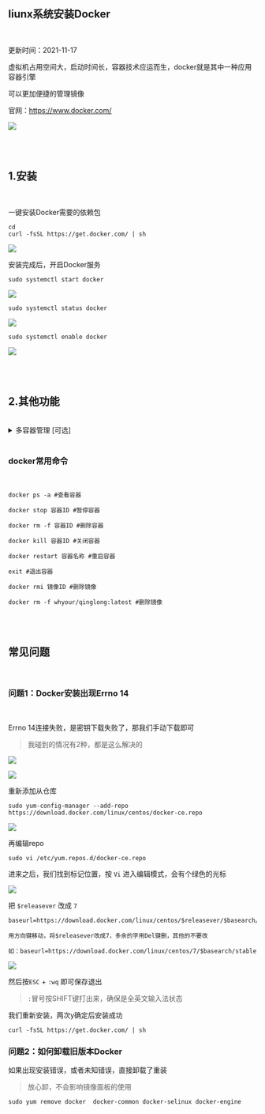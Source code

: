 
## liunx系统安装Docker

</br>



更新时间：2021-11-17


虚拟机占用空间大，启动时间长，容器技术应运而生，docker就是其中一种应用容器引擎

可以更加便捷的管理镜像


官网：https://www.docker.com/

![](https://ghproxy.com/https://raw.githubusercontent.com/Yiov/notes/main/docker/docker-01.png)



</br>
</br>


## 1.安装

</br>


一键安装Docker需要的依赖包

```
cd
curl -fsSL https://get.docker.com/ | sh
```

![](https://ghproxy.com/https://raw.githubusercontent.com/Yiov/notes/main/docker/docker-02.png)




安装完成后，开启Docker服务

```
sudo systemctl start docker
```

![](https://ghproxy.com/https://raw.githubusercontent.com/Yiov/notes/main/docker/docker-03.png)



```
sudo systemctl status docker
```

![](https://ghproxy.com/https://raw.githubusercontent.com/Yiov/notes/main/docker/docker-04.png)




```
sudo systemctl enable docker
```

![](https://ghproxy.com/https://raw.githubusercontent.com/Yiov/notes/main/docker/docker-05.png)


</br>
</br>


## 2.其他功能

</br>

<details>
<summary>多容器管理 [可选]</summary>

</br>

安装Docker compose，用于管理多容器，容器不多的，可以不用装


这个有点慢，多等一会

> 仓库：https://github.com/docker/compose

```
sudo curl -L "https://ghproxy.com/https://github.com/docker/compose/releases/download/1.24.1/docker-compose-$(uname -s)-$(uname -m)" -o /usr/local/bin/docker-compose
```


```
chmod +x /usr/local/bin/docker-compose #给权限
```


```
docker-compose #运行docker-compose
```



</details>

</br>




### docker常用命令

</br>


```
docker ps -a #查看容器

docker stop 容器ID #暂停容器

docker rm -f 容器ID #删除容器

docker kill 容器ID #关闭容器

docker restart 容器名称 #重启容器

exit #退出容器

docker rmi 镜像ID #删除镜像

docker rm -f whyour/qinglong:latest #删除镜像
```



</br>
</br>




## 常见问题

</br>



### 问题1：Docker安装出现Errno 14

</br>


Errno 14连接失败，是密钥下载失败了，那我们手动下载即可

> 我碰到的情况有2种，都是这么解决的

![](https://ghproxy.com/https://raw.githubusercontent.com/Yiov/notes/main/docker/docker-06.png)

![](https://ghproxy.com/https://raw.githubusercontent.com/Yiov/notes/main/docker/docker-07.png)


重新添加从仓库

```
sudo yum-config-manager --add-repo https://download.docker.com/linux/centos/docker-ce.repo
```

![](https://ghproxy.com/https://raw.githubusercontent.com/Yiov/notes/main/docker/docker-08.png)



再编辑repo

```
sudo vi /etc/yum.repos.d/docker-ce.repo
```

进来之后，我们找到标记位置，按 `Vi` 进入编辑模式，会有个绿色的光标

![](https://ghproxy.com/https://raw.githubusercontent.com/Yiov/notes/main/docker/docker-09.png)


把 `$releasever` 改成 `7`

```
baseurl=https://download.docker.com/linux/centos/$releasever/$basearch/stable

用方向键移动，将$releasever改成7，多余的字用Del键删，其他的不要改

如：baseurl=https://download.docker.com/linux/centos/7/$basearch/stable

```

![](https://ghproxy.com/https://raw.githubusercontent.com/Yiov/notes/main/docker/docker-10.png)



然后按`ESC` + `:wq` 即可保存退出

> `:`冒号按SHIFT键打出来，确保是全英文输入法状态



我们重新安装，两次y确定后安装成功

```
curl -fsSL https://get.docker.com/ | sh
```










### 问题2：如何卸载旧版本Docker


如果出现安装错误，或者未知错误，直接卸载了重装

> 放心卸，不会影响镜像面板的使用

```
sudo yum remove docker  docker-common docker-selinux docker-engine
```






